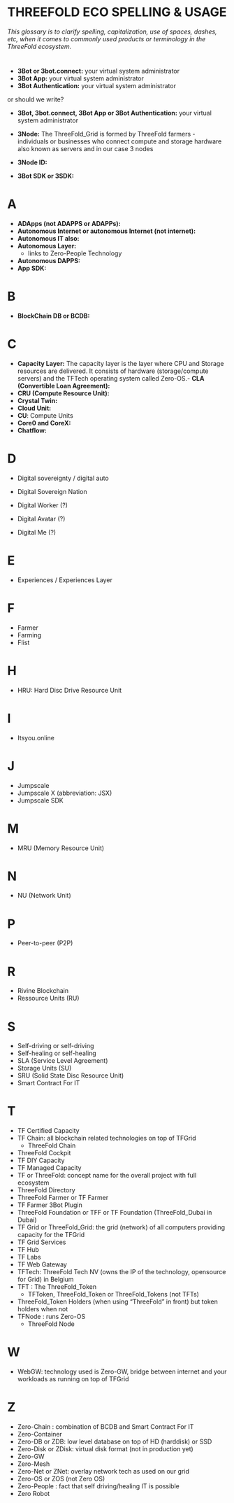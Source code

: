 # THREEFOLD ECO SPELLING & USAGE

_This glossary is to clarify spelling, capitalization, use of spaces, dashes, etc, when it comes to commonly used products or terminology in the ThreeFold ecosystem._

#

- **3Bot or 3bot.connect:** your virtual system administrator
- **3Bot App:** your virtual system administrator
- **3Bot Authentication:** your virtual system administrator

or should we write?

- **3Bot, 3bot.connect, 3Bot App or 3Bot Authentication:** your virtual system administrator

- **3Node:** The ThreeFold_Grid is formed by ThreeFold farmers - individuals or businesses who connect compute and storage hardware also known as servers and in our case 3 nodes
- **3Node ID:**
- **3Bot SDK or 3SDK:**

# A

- **ADApps (not ADAPPS or ADAPPs):**
- **Autonomous Internet or autonomous Internet (not internet):**
- **Autonomous IT also:**
- **Autonomous Layer:**
  - links to Zero-People Technology
- **Autonomous DAPPS:**
- **App SDK:**

# B

- **BlockChain DB or BCDB:**

# C

- **Capacity Layer:** The capacity layer is the layer where CPU and Storage resources are delivered. It consists of hardware (storage/compute servers) and the TFTech operating system called Zero-OS.- **CLA (Convertible Loan Agreement):**
- **CRU (Compute Resource Unit):**
- **Crystal Twin:**
- **Cloud Unit:**
- **CU**: Compute Units
- **Core0 and CoreX:**
- **Chatflow:**

# D

- Digital sovereignty / digital auto
- Digital Sovereign Nation

- Digital Worker (?)
- Digital Avatar (?)
- Digital Me (?)

# E

- Experiences / Experiences Layer

# F

- Farmer
- Farming
- Flist

# H

- HRU: Hard Disc Drive Resource Unit

# I

- Itsyou.online

# J

- Jumpscale
- Jumpscale X (abbreviation: JSX)
- Jumpscale SDK

# M

- MRU (Memory Resource Unit)

# N

- NU (Network Unit)

# P

- Peer-to-peer (P2P)

# R

- Rivine Blockchain
- Ressource Units (RU)

# S

- Self-driving or self-driving
- Self-healing or self-healing
- SLA (Service Level Agreement)
- Storage Units (SU)
- SRU (Solid State Disc Resource Unit)
- Smart Contract For IT

# T

- TF Certified Capacity
- TF Chain: all blockchain related technologies on top of TFGrid
  - ThreeFold Chain
- ThreeFold Cockpit
- TF DIY Capacity
- TF Managed Capacity
- TF or ThreeFold: concept name for the overall project with full ecosystem
- ThreeFold Directory
- ThreeFold Farmer or TF Farmer
- TF Farmer 3Bot Plugin
- ThreeFold Foundation or TFF or TF Foundation (ThreeFold_Dubai in Dubai)
- TF Grid or ThreeFold_Grid: the grid (network) of all computers providing capacity for the TFGrid
- TF Grid Services
- TF Hub
- TF Labs
- TF Web Gateway
- TFTech: ThreeFold Tech NV (owns the IP of the technology, opensource for Grid) in Belgium
- TFT : The ThreeFold_Token
  - TFToken, ThreeFold_Token or ThreeFold_Tokens (not TFTs)
- ThreeFold_Token Holders (when using “ThreeFold” in front) but token holders when not
- TFNode : runs Zero-OS
  - ThreeFold Node

# W

- WebGW: technology used is Zero-GW, bridge between internet and your workloads as running on top of TFGrid

# Z

- Zero-Chain : combination of BCDB and Smart Contract For IT
- Zero-Container
- Zero-DB or ZDB: low level database on top of HD (harddisk) or SSD
- Zero-Disk or ZDisk: virtual disk format (not in production yet)
- Zero-GW
- Zero-Mesh
- Zero-Net or ZNet: overlay network tech as used on our grid
- Zero-OS or ZOS (not Zero OS)
- Zero-People : fact that self driving/healing IT is possible
- Zero Robot
